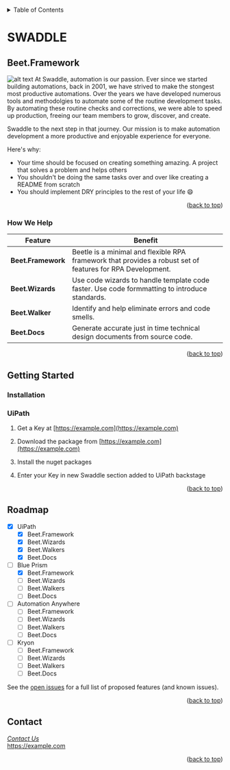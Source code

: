 <div id="top"></div>

<!-- PROJECT SHIELDS -->
<!--
*** I'm using markdown "reference style" links for readability.
*** Reference links are enclosed in brackets [ ] instead of parentheses ( ).
*** See the bottom of this document for the declaration of the reference variables
*** for contributors-url, forks-url, etc. This is an optional, concise syntax you may use.
*** https://www.markdownguide.org/basic-syntax/#reference-style-links
-->


<!-- PROJECT LOGO -->
<br />

<!-- TABLE OF CONTENTS -->
<details>
  <summary>Table of Contents</summary>
  <ol>
    <li>
      <a href="#about-the-project">About The Project</a>
      <ul>
        <li><a href="#built-with">How we help</a></li>
      </ul>
    </li>
    <li>
      <a href="#getting-started">Getting Started</a>
      <ul>
        <li><a href="#prerequisites">Prerequisites</a></li>
        <li><a href="#installation">Installation</a></li>
      </ul>
    </li>
    <li><a href="#usage">Usage</a></li>
    <li><a href="#roadmap">Roadmap</a></li>
    <li><a href="#contributing">Contributing</a></li>
    <li><a href="#license">License</a></li>
    <li><a href="#contact">Contact</a></li>
    <li><a href="#acknowledgments">Acknowledgments</a></li>
  </ol>
</details>

# SWADDLE

<!-- ABOUT THE PROJECT -->
## Beet.Framework
![alt text](https://github.com/jyoung122/swaddlefy/edit/main/framework/images/fw.png)
At Swaddle, automation is our passion. Ever since we started building automations, back in 2001, we have strived to make the stongest most productive automations. Over the years we have developed numerous tools and methodolgies to automate some of the routine development tasks. By automating these routine checks and corrections, we were able to speed up production, freeing our team members to grow, discover, and create.

Swaddle to the next step in that journey. Our mission is to make automation development a more productive and enjoyable experience for everyone.




Here's why:
* Your time should be focused on creating something amazing. A project that solves a problem and helps others
* You shouldn't be doing the same tasks over and over like creating a README from scratch
* You should implement DRY principles to the rest of your life :smile:



<p align="right">(<a href="#top">back to top</a>)</p>



### How We Help

| **Feature** | Benefit |
| --- | --- |
| **Beet.Framework** | Beetle is a minimal and flexible RPA framework that provides a robust set of features for RPA Development. |
| **Beet.Wizards** | Use code wizards to handle template code faster. Use code formmatting to introduce standards.|
| **Beet.Walker** | Identify and help eliminate errors and code smells. |
| **Beet.Docs** | Generate accurate just in time technical design documents from source code. |



<p align="right">(<a href="#top">back to top</a>)</p>



<!-- GETTING STARTED -->
## Getting Started
### Installation

### UiPath

1. Get a Key at [https://example.com](https://example.com)

2. Download the package from [https://example.com](https://example.com)

3. Install the nuget packages

4. Enter your Key in new Swaddle section added to UiPath backstage

<p align="right">(<a href="#top">back to top</a>)</p>



<!-- ROADMAP -->
## Roadmap

- [x] UiPath
  - [x] Beet.Framework
  - [x] Beet.Wizards
  - [x] Beet.Walkers
  - [x] Beet.Docs   
- [ ] Blue Prism
  - [X] Beet.Framework
  - [ ] Beet.Wizards
  - [ ] Beet.Walkers
  - [ ] Beet.Docs   
- [ ] Automation Anywhere
  - [ ] Beet.Framework
  - [ ] Beet.Wizards
  - [ ] Beet.Walkers
  - [ ] Beet.Docs   
- [ ] Kryon
  - [ ] Beet.Framework
  - [ ] Beet.Wizards
  - [ ] Beet.Walkers
  - [ ] Beet.Docs 

See the [open issues](https://github.com/othneildrew/Best-README-Template/issues) for a full list of proposed features (and known issues).

<p align="right">(<a href="#top">back to top</a>)</p>



<!-- CONTACT -->
## Contact

_[Contact Us](email@swaddle.io)_ </br>
https://example.com
<p align="right">(<a href="#top">back to top</a>)</p>


